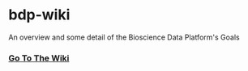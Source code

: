 bdp-wiki
========

An overview and some detail of the Bioscience Data Platform's Goals

### [Go To The Wiki](https://github.com/bioscience-data-platform/bdp-wiki/wiki)
